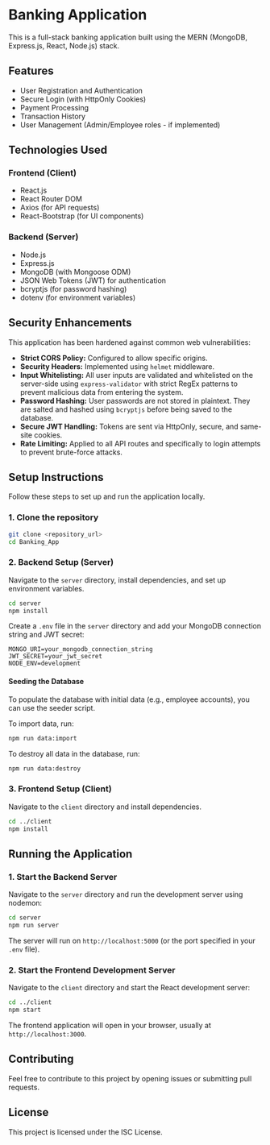 # Banking Application

This is a full-stack banking application built using the MERN (MongoDB, Express.js, React, Node.js) stack.

## Features

- User Registration and Authentication
- Secure Login (with HttpOnly Cookies)
- Payment Processing
- Transaction History
- User Management (Admin/Employee roles - if implemented)

## Technologies Used

### Frontend (Client)
- React.js
- React Router DOM
- Axios (for API requests)
- React-Bootstrap (for UI components)

### Backend (Server)
- Node.js
- Express.js
- MongoDB (with Mongoose ODM)
- JSON Web Tokens (JWT) for authentication
- bcryptjs (for password hashing)
- dotenv (for environment variables)

## Security Enhancements

This application has been hardened against common web vulnerabilities:
- **Strict CORS Policy:** Configured to allow specific origins.
- **Security Headers:** Implemented using `helmet` middleware.
- **Input Whitelisting:** All user inputs are validated and whitelisted on the server-side using `express-validator` with strict RegEx patterns to prevent malicious data from entering the system.
- **Password Hashing:** User passwords are not stored in plaintext. They are salted and hashed using `bcryptjs` before being saved to the database.
- **Secure JWT Handling:** Tokens are sent via HttpOnly, secure, and same-site cookies.
- **Rate Limiting:** Applied to all API routes and specifically to login attempts to prevent brute-force attacks.

## Setup Instructions

Follow these steps to set up and run the application locally.

### 1. Clone the repository

```bash
git clone <repository_url>
cd Banking_App
```

### 2. Backend Setup (Server)

Navigate to the `server` directory, install dependencies, and set up environment variables.

```bash
cd server
npm install
```

Create a `.env` file in the `server` directory and add your MongoDB connection string and JWT secret:

```
MONGO_URI=your_mongodb_connection_string
JWT_SECRET=your_jwt_secret
NODE_ENV=development
```

#### Seeding the Database

To populate the database with initial data (e.g., employee accounts), you can use the seeder script.

To import data, run:
```bash
npm run data:import
```

To destroy all data in the database, run:
```bash
npm run data:destroy
```

### 3. Frontend Setup (Client)

Navigate to the `client` directory and install dependencies.

```bash
cd ../client
npm install
```

## Running the Application

### 1. Start the Backend Server

Navigate to the `server` directory and run the development server using nodemon:

```bash
cd server
npm run server
```

The server will run on `http://localhost:5000` (or the port specified in your `.env` file).

### 2. Start the Frontend Development Server

Navigate to the `client` directory and start the React development server:

```bash
cd ../client
npm start
```

The frontend application will open in your browser, usually at `http://localhost:3000`.

## Contributing

Feel free to contribute to this project by opening issues or submitting pull requests.

## License

This project is licensed under the ISC License.
